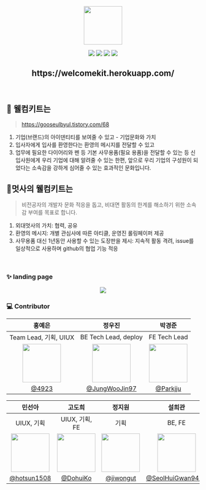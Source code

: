<div align="center">

<a href="https://github.com/hufslion10th"> <img src="https://user-images.githubusercontent.com/60145951/158914541-46bae0c2-28f7-46d7-80f4-6a7cb3e15579.png" height=100/> </a>

<img src="https://img.shields.io/badge/html5-E34F26?style=for-the-badge&logo=html5&logoColor=white">
<img src="https://img.shields.io/badge/CSS3-1572B6?style=for-the-badge&logo=CSS3&logoColor=white">
<img src="https://img.shields.io/badge/JavaScript-F7DF1E?style=for-the-badge&logo=JavaScript&logoColor=white">
<img src="https://img.shields.io/badge/Django-092E20?style=for-the-badge&logo=Django&logoColor=white">
<br>
  <h2>https://welcomekit.herokuapp.com/</h2>
</div>

<br>

## :gift: 웰컴키트는

> https://gooseulbyul.tistory.com/68
1. 기업(브랜드)의 아이덴티티를 보여줄 수 있고 - 기업문화와 가치
2. 입사자에게 입사를 환영한다는 환영의 메시지를 전달할 수 있고
3. 업무에 필요한 다이어리와 펜 등 기본 사무용품(필요 용품)을 전달할 수 있는 등 신입사원에게 우리 기업에 대해 알려줄 수 있는 한편, 앞으로 우리 기업의 구성원이 되었다는 소속감을 강하게 심어줄 수 있는 효과적인 문화입니다.


## :tiger:멋사의 웰컴키트는

> 비전공자의 개발자 문화 적응을 돕고, 비대면 활동의 한계를 해소하기 위한 소속감 부여를 목표로 합니다.

1. 외대멋사의 가치: 협력, 공유
2. 환영의 메시지: 개별 관심사에 따른 아티클, 운영진 롤링페이퍼 제공
3. 사무용품 대신 1년동안 사용할 수 있는 도장판을 제시: 지속적 활동 격려, issue를 일상적으로 사용하며 github의 협업 기능 적응

<br>

### :sparkles: landing page

<div align="center">
<img a="landing-page-gif" src="https://user-images.githubusercontent.com/60145951/159150999-97166223-7992-4182-a032-26b8cd437bc7.gif"/>
<br>
</div>

### :computer: Contributor

| 홍예은|정우진|박경준|
|:---:|:---:|:---:|
| Team Lead, 기획, UIUX | BE Tech Lead, deploy | FE Tech Lead |
|<img src="https://avatars.githubusercontent.com/u/60145951?v=4" height=100/>|<img src="https://avatars.githubusercontent.com/u/81296203?v=4" height=100/>|<img src="https://avatars.githubusercontent.com/u/75518683?v=4" height=100/>|
|[@4923](https://github.com/4923)|[@JungWooJin97](https://github.com/JungWooJin97)|[@Parkjju](https://github.com/Parkjju)

|민선아|고도희|정지원|설희관|
|:---:|:---:|:---:|:---:|
| UIUX, 기획 | UIUX, 기획, FE | 기획 | BE, FE |
|<img src="https://avatars.githubusercontent.com/u/60880176?v=4" height=100/>|<img src="https://avatars.githubusercontent.com/u/81297662?v=4" height=100/>|<img src="https://avatars.githubusercontent.com/u/79279500?v=4" height=100/>|<img src="https://avatars.githubusercontent.com/u/67581495?v=4" height=100/>|
|[@hotsun1508](https://github.com/hotsun1508)|[@DohuiKo](https://github.com/DohuiKo)|[@jiwongut](https://github.com/jiwongut)|[@SeolHuiGwan9478](https://github.com/SeolHuiGwan9478)|

